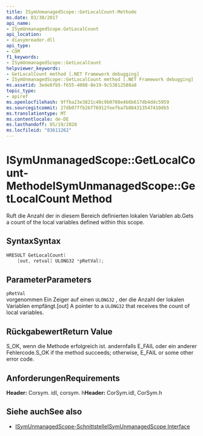 ```yaml
---
title: ISymUnmanagedScope::GetLocalCount-Methode
ms.date: 03/30/2017
api_name:
- ISymUnmanagedScope.GetLocalCount
api_location:
- diasymreader.dll
api_type:
- COM
f1_keywords:
- ISymUnmanagedScope::GetLocalCount
helpviewer_keywords:
- GetLocalCount method [.NET Framework debugging]
- ISymUnmanagedScope::GetLocalCount method [.NET Framework debugging]
ms.assetid: 3ede8fb5-f655-4088-8e19-9c53812588a8
topic_type:
- apiref
ms.openlocfilehash: 9ffba23e3821c48c9b0708e4b6b617db4ddc5959
ms.sourcegitcommit: 27db07ffb26f76912feefba7b884313547410db5
ms.translationtype: MT
ms.contentlocale: de-DE
ms.lasthandoff: 05/19/2020
ms.locfileid: "83611262"
---
```

# <a name="isymunmanagedscopegetlocalcount-method"></a><span data-ttu-id="a7818-102">ISymUnmanagedScope::GetLocalCount-Methode</span><span class="sxs-lookup"><span data-stu-id="a7818-102">ISymUnmanagedScope::GetLocalCount Method</span></span>
<span data-ttu-id="a7818-103">Ruft die Anzahl der in diesem Bereich definierten lokalen Variablen ab.</span><span class="sxs-lookup"><span data-stu-id="a7818-103">Gets a count of the local variables defined within this scope.</span></span>  
  
## <a name="syntax"></a><span data-ttu-id="a7818-104">Syntax</span><span class="sxs-lookup"><span data-stu-id="a7818-104">Syntax</span></span>  
  
```cpp  
HRESULT GetLocalCount(  
    [out, retval] ULONG32 *pRetVal);  
```  
  
## <a name="parameters"></a><span data-ttu-id="a7818-105">Parameter</span><span class="sxs-lookup"><span data-stu-id="a7818-105">Parameters</span></span>  
 `pRetVal`  
 <span data-ttu-id="a7818-106">vorgenommen Ein Zeiger auf einen `ULONG32` , der die Anzahl der lokalen Variablen empfängt.</span><span class="sxs-lookup"><span data-stu-id="a7818-106">[out] A pointer to a `ULONG32` that receives the count of local variables.</span></span>  
  
## <a name="return-value"></a><span data-ttu-id="a7818-107">Rückgabewert</span><span class="sxs-lookup"><span data-stu-id="a7818-107">Return Value</span></span>  
 <span data-ttu-id="a7818-108">S_OK, wenn die Methode erfolgreich ist. andernfalls E_FAIL oder ein anderer Fehlercode.</span><span class="sxs-lookup"><span data-stu-id="a7818-108">S_OK if the method succeeds; otherwise, E_FAIL or some other error code.</span></span>  
  
## <a name="requirements"></a><span data-ttu-id="a7818-109">Anforderungen</span><span class="sxs-lookup"><span data-stu-id="a7818-109">Requirements</span></span>  
 <span data-ttu-id="a7818-110">**Header:** Corsym. idl, corsym. h</span><span class="sxs-lookup"><span data-stu-id="a7818-110">**Header:** CorSym.idl, CorSym.h</span></span>  
  
## <a name="see-also"></a><span data-ttu-id="a7818-111">Siehe auch</span><span class="sxs-lookup"><span data-stu-id="a7818-111">See also</span></span>

- [<span data-ttu-id="a7818-112">ISymUnmanagedScope-Schnittstelle</span><span class="sxs-lookup"><span data-stu-id="a7818-112">ISymUnmanagedScope Interface</span></span>](isymunmanagedscope-interface.md)
